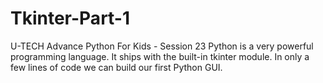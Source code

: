 # Tkinter-Part-1
U-TECH Advance Python For Kids - Session 23
Python is a very powerful programming language. It ships with the built-in tkinter module. In only a few lines of code we can build our first Python GUI.
